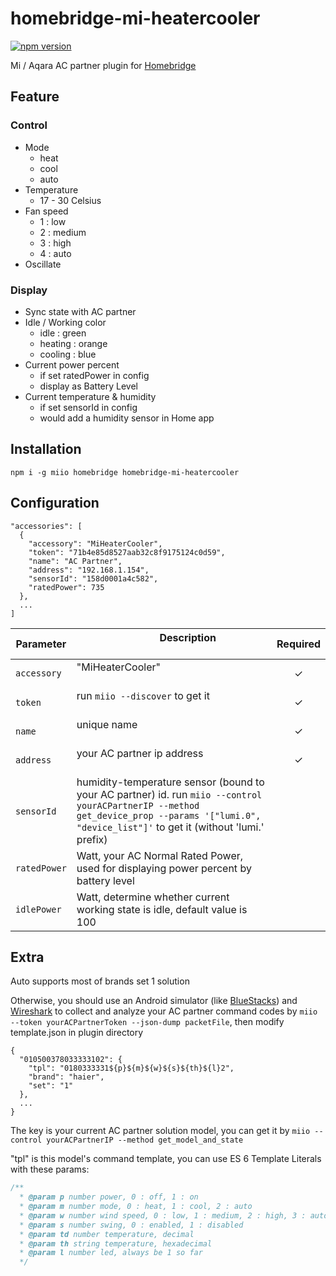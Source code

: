 # homebridge-mi-heatercooler

[![npm version](https://badge.fury.io/js/homebridge-mi-heatercooler.svg)](https://badge.fury.io/js/homebridge-mi-heatercooler)

Mi / Aqara AC partner plugin for [Homebridge](https://github.com/nfarina/homebridge)

## Feature

### Control

- Mode
  - heat
  - cool
  - auto
- Temperature
  - 17 - 30 Celsius
- Fan speed
  - 1 : low
  - 2 : medium
  - 3 : high
  - 4 : auto
- Oscillate

### Display

- Sync state with AC partner
- Idle / Working color
  - idle : green
  - heating : orange
  - cooling : blue
- Current power percent
  - if set ratedPower in config
  - display as Battery Level
- Current temperature & humidity
  - if set sensorId in config
  - would add a humidity sensor in Home app

## Installation

```
npm i -g miio homebridge homebridge-mi-heatercooler
```

## Configuration

```
"accessories": [
  {
    "accessory": "MiHeaterCooler",
    "token": "71b4e85d8527aab32c8f9175124c0d59",
    "name": "AC Partner",
    "address": "192.168.1.154",
    "sensorId": "158d0001a4c582",
    "ratedPower": 735
  },
  ...
]
```

|  Parameter  |                                     Description                                     |Required|
|-------------|-------------------------------------------------------------------------------------|:------:|
|`accessory`  |"MiHeaterCooler"                                                                     |    ✓   |
|`token`      |run `miio --discover` to get it                                                      |    ✓   |
|`name`       |unique name                                                                          |    ✓   |
|`address`    |your AC partner ip address                                                           |    ✓   |
|`sensorId`   |humidity-temperature sensor (bound to your AC partner) id. run `miio --control yourACPartnerIP --method get_device_prop --params '["lumi.0", "device_list"]'` to get it (without 'lumi.' prefix)            |        |
|`ratedPower` |Watt, your AC Normal Rated Power, used for displaying power percent by battery level |        |
|`idlePower`  |Watt, determine whether current working state is idle, default value is 100          |        |

## Extra

Auto supports most of brands set 1 solution

Otherwise, you should use an Android simulator (like [BlueStacks](http://www.bluestacks.com)) and [Wireshark](https://www.wireshark.org) to collect and analyze your AC partner command codes by `miio --token yourACPartnerToken --json-dump packetFile`, then modify template.json in plugin directory

```
{
  "010500378033333102": {
    "tpl": "0180333331${p}${m}${w}${s}${th}${l}2",
    "brand": "haier",
    "set": "1"
  },
  ...
}
```

The key is your current AC partner solution model, you can get it by `miio --control yourACPartnerIP --method get_model_and_state`

"tpl" is this model's command template, you can use ES 6 Template Literals with these params:

```js
/**
  * @param p number power, 0 : off, 1 : on
  * @param m number mode, 0 : heat, 1 : cool, 2 : auto
  * @param w number wind speed, 0 : low, 1 : medium, 2 : high, 3 : auto
  * @param s number swing, 0 : enabled, 1 : disabled
  * @param td number temperature, decimal
  * @param th string temperature, hexadecimal
  * @param l number led, always be 1 so far
  */
```

